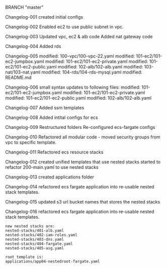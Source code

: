 BRANCH "master" 

Changelog-001
    created initial configs

Changelog-002
    Enabled ec2 to use public subnet in vpc.

Changelog-003
    Updated vpc, ec2 & alb code
    Added nat gateway code
    
Changelog-004
    Added rds 

Changelog-005
    modified:   100-vpc/100-vpc-22.yaml
    modified:   101-ec2/101-ec2-jumpbox.yaml
    modified:   101-ec2/101-ec2-private.yaml
    modified:   101-ec2/101-ec2-public.yaml
    modified:   102-alb/102-alb.yaml
    modified:   103-nat/103-nat.yaml
    modified:   104-rds/104-rds-mysql.yaml
    modified:   README.md

Changelog-006
    small syntax updates to following files:
    modified:   101-ec2/101-ec2-jumpbox.yaml
    modified:   101-ec2/101-ec2-private.yaml
    modified:   101-ec2/101-ec2-public.yaml
    modified:   102-alb/102-alb.yaml

Changelog-007
    Added ssm templates

Changelog-008
    Added intital configs for ecs 

Changelog-009
    Restructured folders
    Re-configured ecs-fargate configs 

Changelog-010
    Refactored all modular code 
        - moved security groups from vpc to specific template.

Changelog-011
    Refactored ecs resource stacks

Changelog-012
    created unified templates that use nested stacks
    started to refactor 200-main.yaml to use nested stacks

Changelog-013
    created applications folder

Changelog-014
    refactored ecs fargate application into re-usable nested stack templates.
    
Changelog-015
    updated s3 url bucket names that stores the nested stacks

Changelog-016
    refactored ecs fargate application into re-usable nested stack templates.

    new nested stacks are:
    nested-stacks/401-alb.yaml
    nested-stacks/402-iam-roles.yaml
    nested-stacks/403-dns.yaml
    nested-stacks/404-fargate.yaml
    nested-stacks/405-asg.yaml

    root template is:
    applications/app04-nestedroot-fargate.yaml

